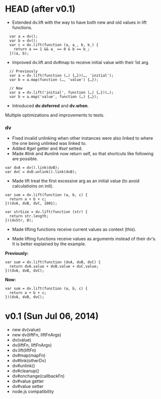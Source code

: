 HEAD (after v0.1)
=================

- Extended dv.lift with the way to have both new and old values in lift functions.
```
  var a = dv();
  var b = dv();
  var c = dv.lift(function (a, a_, b, b_) {
    return a == 1 && a_ == 0 & b == b_;
  })(a, b);
```

- Improved dv.lift and dv#map to receive initial value with their 1st arg.
```
  // Previously
  var a = dv.lift(function (…) {…})(…, 'initial');
  var b = a.map(function (…, 'value') {…});

  // Now
  var a = dv.lift('initial', function (…) {…})(…);
  var b = a.map('value', function (…) {…});
```

- Introduced **dv.deferred** and **dv.when**.

Multiple optimizations and improvements to tests.

### dv

- Fixed invalid unlinking when other instances were also linked to where the one being unlinked was linked to.
- Added _#get_ getter and _#set_ setted.
- Made _#link_ and _#unlink_ now return self, so that shortcuts like following are possible.

```
var dvA = dv().link(dvB);
var dvC = dvD.unlink().link(dvB);
```
- Made lift treat the first excessive arg as an initial value (to avoid calculatioins on init).

```
var sum = dv.lift(function (a, b, c) {
  return a + b + c;
})(dvA, dvB, dvC, 1001);

var strSize = dv.lift(function (str) {
  return str.length;
})(dvStr, 0);
```
- Made lifting functions receive current values as context (this).

- Made lifting functions receive values as arguments instead of their dv's. It is better explained by the example.

**Previously:**

```
var sum = dv.lift(function (dvA, dvB, dvC) {
  return dvA.value + dvB.value + dvC.value;
})(dvA, dvB, dvC);
```

**Now:**

```
var sum = dv.lift(function (a, b, c) {
  return a + b + c;
})(dvA, dvB, dvC);
```


v0.1 (Sun Jul 06, 2014)
=======================
  - new dv(value)
  - new dv(liftFn, liftFnArgs)
  - dv(value)
  - dv(liftFn, liftFnArgs)
  - dv.lift(liftFn)
  - dv#map(mapFn)
  - dv#link(otherDv)
  - dv#unlink()
  - dv#cleanup()
  - dv#onchange(callbackFn)
  - dv#value getter
  - dv#value setter
  - node.js compatibility
